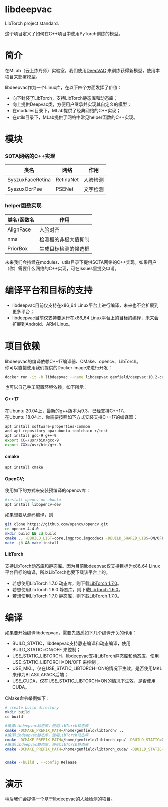 # libdeepvac
LibTorch project standard.  

这个项目定义了如何在C++项目中使用PyTorch训练的模型。

# 简介

在MLab（云上炼丹师）实验室，我们使用[DeepVAC](https://github.com/DeepVAC/deepvac) 来训练获得新模型，使用本项目来部署模型。

libdeepvac作为一个Linux库，在以下四个方面发挥了价值：
- 向下封装了LibTorch，支持LibTorch静态库和动态库；
- 向上提供Deepvac类，方便用户继承并实现其自定义的模型；
- 在modules目录下，MLab提供了经典网络的C++实现；
- 在utils目录下，MLab提供了网络中常见helper函数的C++实现。

# 模块
### SOTA网络的C++实现
|类名 | 网络 | 作用 |
|-----|------|------|
|SyszuxFaceRetina| RetinaNet | 人脸检测|
|SyszuxOcrPse | PSENet | 文字检测 |

### helper函数实现
|类名/函数名 | 作用 |
|-----|------|
|AlignFace|人脸对齐|
|nms | 检测框的非极大值抑制|
|PriorBox| 生成目标检测的候选框 |


未来我们会持续在modules、utils目录下提供SOTA网络的C++实现。如果用户（你）需要什么网络的C++实现，可在issues里提交申请。

# 编译平台和目标的支持
- libdeepvac目前仅支持在x86_64 Linux平台上进行编译，未来也不会扩展到更多平台；
- libdeepvac目前仅支持要运行在x86_64 Linux平台上的目标的编译，未来会扩展到Android、ARM Linux。

# 项目依赖
libdeepvac的编译依赖C++17编译器、CMake、opencv、LibTorch。  
你可以直接使用我们提供的Docker image来进行开发：
```bash
docker run -it -h libdeepvac --name libdeepvac gemfield/deepvac:10.2-cudnn7-devel-ubuntu18.04 bash
```
也可以自己手工配置环境依赖，如下所示：

#### C++17
在Ubuntu 20.04上，最新的g++版本为9.3，已经支持C++17。  
在Ubuntu 18.04上，你需要按照如下方式安装支持C++17的编译器：
```bash
apt install software-properties-common
add-apt-repository ppa:ubuntu-toolchain-r/test
apt install gcc-9 g++-9
export CC=/usr/bin/gcc-9
export CXX=/usr/bin/g++-9
```

#### cmake
```bash
apt install cmake
```
  
#### OpenCV;
使用如下的方式来安装预编译的opencv库：
```bash
#install opencv on ubuntu
apt install libopencv-dev
```
如果想要从源码编译，则
```bash
git clone https://github.com/opencv/opencv.git
cd opencv-4.4.0
mkdir build && cd build
cmake .. -DBUILD_LIST=core,imgproc,imgcodecs -DBUILD_SHARED_LIBS=ON/OFF
make -j8 && make install
```

#### LibTorch
支持LibTorch动态库和静态库。因为目前libdeepvac仅支持目标为x86_64 Linux平台目标的编译，所以LibTorch也要下载该平台上的。
- 若想使用LibTorch 1.7.0 动态库，则下载[LibTorch 1.7.0](https://download.pytorch.org/libtorch/cu102/libtorch-cxx11-abi-shared-with-deps-1.7.0.zip)。  
- 若想使用LibTorch 1.6.0 静态库，则下载[LibTorch 1.6.0](https://github.com/CivilNet/libtorch/releases/download/v1.7.0/libtorch_cuda_1.6.0.tar.gz)。
- 若想使用LibTorch 1.7.0 静态库，则下载[LibTorch 1.7.0](https://github.com/CivilNet/libtorch/releases/download/v1.7.0/libtorch_cuda_1.7.0.tar.gz)。


# 编译
如果要开始编译libdeepvac，需要先熟悉如下几个编译开关的作用：
- BUILD_STATIC，libdeepvac支持静态编译和动态编译，使用BUILD_STATIC=ON/OFF 来控制；  
- USE_STATIC_LIBTORCH，libdeepvac支持LibTorch静态库和动态库，使用USE_STATIC_LIBTORCH=ON/OFF 来控制；
- USE_MKL，仅在USE_STATIC_LIBTORCH=ON的情况下生效，是否使用MKL来作为BLAS/LAPACK后端；
- USE_CUDA，仅在USE_STATIC_LIBTORCH=ON的情况下生效，是否使用CUDA。

CMake命令举例如下：

```bash
# create build directory
mkdir build
cd build

#编译libdeepvac动态库，使用LibTorch动态库
cmake -DCMAKE_PREFIX_PATH=/home/gemfield/libtorch/ ..
#编译libdeepvac静态库，使用LibTorch动态库
cmake -DCMAKE_PREFIX_PATH=/home/gemfield/libtorch_cpu/ -DBUILD_STATIC=ON ..
#编译libdeepvac静态库，使用LibTorch静态库
cmake -DCMAKE_PREFIX_PATH=/home/gemfield/libtorch_cuda/ -DBUILD_STATIC=ON -DUSE_STATIC_LIBTORCH=ON -DUSE_MKL=ON -DUSE_CUDA=ON ..


cmake --build . --config Release
```

# 演示
稍后我们会提供一个基于libdeepvac的人脸检测的项目。